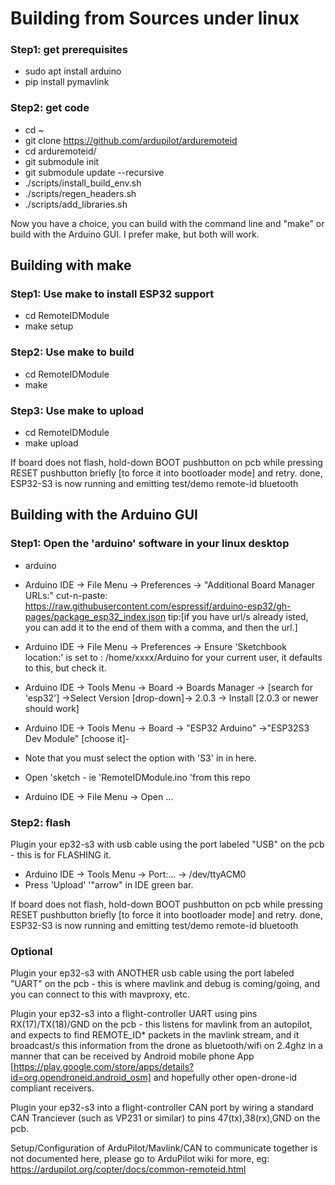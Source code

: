 # Building from Sources under linux

### Step1: get prerequisites

 - sudo apt install arduino
 - pip install pymavlink

### Step2: get code

 - cd ~
 - git clone https://github.com/ardupilot/arduremoteid
 - cd arduremoteid/
 - git submodule init
 - git submodule update --recursive
 - ./scripts/install_build_env.sh
 - ./scripts/regen_headers.sh
 - ./scripts/add_libraries.sh

Now you have a choice, you can build with the command line and "make"
or build with the Arduino GUI. I prefer make, but both will work.

## Building with make

### Step1: Use make to install ESP32 support

 - cd RemoteIDModule
 - make setup

### Step2: Use make to build

 - cd RemoteIDModule
 - make

### Step3: Use make to upload

 - cd RemoteIDModule
 - make upload

If board does not flash, hold-down BOOT pushbutton on pcb while pressing RESET pushbutton briefly [to force it into bootloader mode] and retry.
done, ESP32-S3 is now running and emitting test/demo remote-id bluetooth

## Building with the Arduino GUI

### Step1: Open the 'arduino' software in your linux desktop

 - arduino

 - Arduino IDE -> File Menu -> Preferences -> "Additional Board Manager URLs:" cut-n-paste: https://raw.githubusercontent.com/espressif/arduino-esp32/gh-pages/package_esp32_index.json
tip:[if you have url/s already isted, you can add it to the end of them with a comma, and then the url.]
 - Arduino IDE -> File Menu -> Preferences -> Ensure 'Sketchbook location:' is set to : /home/xxxx/Arduino for your current user, it defaults to this, but check it.
 - Arduino IDE -> Tools Menu -> Board -> Boards Manager -> [search for 'esp32'] ->Select Version [drop-down]-> 2.0.3 -> Install   [2.0.3 or newer should work]
 - Arduino IDE -> Tools Menu -> Board -> "ESP32 Arduino" ->"ESP32S3 Dev Module" [choose it]-
 - Note that you must select the option with 'S3' in in here.

 - Open 'sketch - ie 'RemoteIDModule.ino 'from this repo
 - Arduino IDE -> File Menu -> Open ...

### Step2: flash

Plugin your ep32-s3 with usb cable using the port labeled "USB" on the pcb - this is for FLASHING it.

 - Arduino IDE -> Tools Menu -> Port:... -> /dev/ttyACM0
 - Press 'Upload' '"arrow" in IDE green bar.

If board does not flash, hold-down BOOT pushbutton on pcb while pressing RESET pushbutton briefly [to force it into bootloader mode] and retry.
done, ESP32-S3 is now running and emitting test/demo remote-id bluetooth

### Optional

Plugin your ep32-s3 with ANOTHER usb cable using the port labeled
"UART" on the pcb - this is where mavlink and debug is coming/going,
and you can connect to this with mavproxy, etc.

Plugin your ep32-s3 into a flight-controller UART using pins
RX(17)/TX(18)/GND on the pcb - this listens for mavlink from an
autopilot, and expects to find REMOTE_ID* packets in the mavlink
stream, and it broadcast/s this information from the drone as
bluetooth/wifi on 2.4ghz in a manner that can be received by Android
mobile phone App
[https://play.google.com/store/apps/details?id=org.opendroneid.android_osm]
and hopefully other open-drone-id compliant receivers.

Plugin your ep32-s3 into a flight-controller CAN port by wiring a standard CAN Tranciever (such as VP231 or similar) to pins 47(tx),38(rx),GND on the pcb.

Setup/Configuration of ArduPilot/Mavlink/CAN to communicate together is not documented here, please go to ArduPilot wiki for more, eg: https://ardupilot.org/copter/docs/common-remoteid.html
